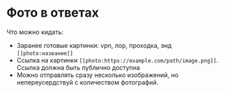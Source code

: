 # Фото в ответах

Что можно кидать:
- Заранее готовые картинки: vpn, лор, проходка, энд `[[photo:название]]`
- Ссылка на картинки `[[photo:https://example.com/path/image.png]]`. Ссылка должна быть публично доступна
- Можно отправлять сразу несколько изображений, но непереусердствуй с количеством фотографий.